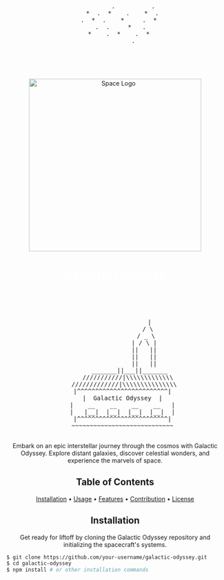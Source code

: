 <!-- Animated Starfield ASCII Art -->
<div align="center">
  <pre>
          .          .
    *  .  *    .    *  .
  .  *  .    *     .  *
   .  .     *   .
  *    .  *    .  *
          .
  </pre>
</div>

<!-- Project Title with Background Image -->
<div align="center" style="background-image: url('link_to_space_background'); background-size: cover; padding: 50px;">
  <img src="link_to_space_logo" alt="Space Logo" width="400px">
  <br>
  <h1 style="color: white;">Galactic Odyssey</h1>
</div>

<!-- ASCII Art Spaceship -->
<div align="center">
  <pre>
                   |
                  / \
                 / _ \
                | / \ |
                ||   ||
                ||   ||
                ||   ||
        _______||___||_______
       ///////////|\\\\\\\\\\\\\
     /////////////|\\\\\\\\\\\\\\\
    |^^^^^^^^^^^^^^^^^^^^^^^^^|
    |  Galactic Odyssey  |
    |    __    __    __    __   |
    |   |__|  |__|  |__|  |__|  |
    |^^^^^^^^^^^^^^^^^^^^^^^^^|
    ~~~~~~~~~~~~~~~~~~~~~~~~~~~~
  </pre>
</div>

<!-- Project Description -->
<p align="center">Embark on an epic interstellar journey through the cosmos with Galactic Odyssey. Explore distant galaxies, discover celestial wonders, and experience the marvels of space.</p>

<!-- Table of Contents -->
<h2 align="center">Table of Contents</h2>
<p align="center">
  <a href="#installation">Installation</a> •
  <a href="#usage">Usage</a> •
  <a href="#features">Features</a> •
  <a href="#contribution">Contribution</a> •
  <a href="#license">License</a>
</p>

<!-- Installation Section -->
<h2 align="center" id="installation">Installation</h2>
<p align="center">Get ready for liftoff by cloning the Galactic Odyssey repository and initializing the spacecraft's systems.</p>

```bash
$ git clone https://github.com/your-username/galactic-odyssey.git
$ cd galactic-odyssey
$ npm install # or other installation commands
